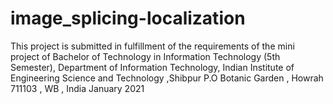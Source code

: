 # image_splicing-localization


This project is submitted in fulfillment of the requirements of the mini project of Bachelor of Technology in Information Technology  (5th Semester), 
Department of Information Technology, Indian Institute of Engineering Science and Technology ,Shibpur P.O Botanic Garden , Howrah 711103 , WB , India
January 2021
